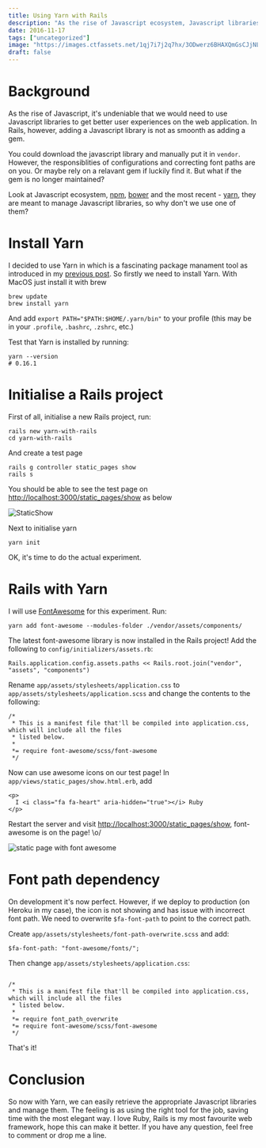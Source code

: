 ```yaml
---
title: Using Yarn with Rails
description: "As the rise of Javascript ecosystem, Javascript libraries are needed for better user experience. This article uses Yarn to get a better JS libraries management."
date: 2016-11-17
tags: ["uncategorized"]
image: "https://images.ctfassets.net/1qj7i7j2q7hx/3ODwerz6BHAXQmGsCJjNLm/5c2dac6e099d4586404956a901f6ddde/1_p9SEAYl2BT71uInsGmhgLA.png"
draft: false
---
```


# Background
As the rise of Javascript, it's undeniable that we would need to use Javascript libraries to get better user experiences on the web application. In Rails, however, adding a Javascript library is not as smoonth as adding a gem. 

You could download the javascript library and manually put it in `vendor`. However, the responsiblities of configurations and correcting font paths are on you. Or maybe rely on a relavant gem if luckily find it. But what if the gem is no longer maintained?

Look at Javascript ecosystem, [npm](https://www.npmjs.com/), [bower](https://bower.io/) and the most recent - [yarn](https://yarnpkg.com/), they are meant to manage Javascript libraries, so why don't we use one of them?

# Install Yarn
I decided to use Yarn in which is a fascinating package manament tool as introduced in my [previous post](https://sheerdevelopment.com/posts/facebook-js-5). So firstly we need to install Yarn. With MacOS just install it with brew
```
brew update
brew install yarn
```

And add `export PATH="$PATH:$HOME/.yarn/bin"` to your profile (this may be in your `.profile`, `.bashrc`, `.zshrc`, etc.)

Test that Yarn is installed by running:
```
yarn --version
# 0.16.1
```

# Initialise a Rails project
First of all, initialise a new Rails project, run:
```
rails new yarn-with-rails
cd yarn-with-rails
```

And create a test page
```
rails g controller static_pages show
rails s
```

You should be able to see the test page on [http://localhost:3000/static_pages/show](http://localhost:3000/static_pages/show) as below

![StaticShow](/assets/images/posts/8vi2Waz.png)

Next to initialise yarn
```
yarn init
```

OK, it's time to do the actual experiment.

# Rails with Yarn
I will use [FontAwesome](http://fontawesome.io/) for this experiment. Run:
```
yarn add font-awesome --modules-folder ./vendor/assets/components/
```

The latest font-awesome library is now installed in the Rails project! Add the following to `config/initializers/assets.rb`:

```
Rails.application.config.assets.paths << Rails.root.join("vendor", "assets", "components")
```

Rename `app/assets/stylesheets/application.css` to `app/assets/stylesheets/application.scss` and change the contents to the following:
```
/*
 * This is a manifest file that'll be compiled into application.css, which will include all the files
 * listed below.
 *
 *= require font-awesome/scss/font-awesome
 */
```

Now can use awesome icons on our test page! In `app/views/static_pages/show.html.erb`, add
```
<p>
  I <i class="fa fa-heart" aria-hidden="true"></i> Ruby
</p>
```

Restart the server and visit [http://localhost:3000/static_pages/show](http://localhost:3000/static_pages/show), font-awesome is on the page! \o/

![static page with font awesome](/assets/images/posts/GY8zWjD.png)

# Font path dependency
On development it's now perfect. However, if we deploy to production (on Heroku in my case), the icon is not showing and has issue with incorrect font path. We need to overwrite `$fa-font-path` to point to the correct path.

Create `app/assets/stylesheets/font-path-overwrite.scss` and add:
```
$fa-font-path: "font-awesome/fonts/";
```
Then change `app/assets/stylesheets/application.css`:
```

/*
 * This is a manifest file that'll be compiled into application.css, which will include all the files
 * listed below.
 *
 *= require font_path_overwrite
 *= require font-awesome/scss/font-awesome
 */
```
That's it!

# Conclusion
So now with Yarn, we can easily retrieve the appropriate Javascript libraries and manage them. The feeling is as using the right tool for the job, saving time with the most elegant way. I love Ruby, Rails is my most favourite web framework, hope this can make it better. If you have any question, feel free to comment or drop me a line.